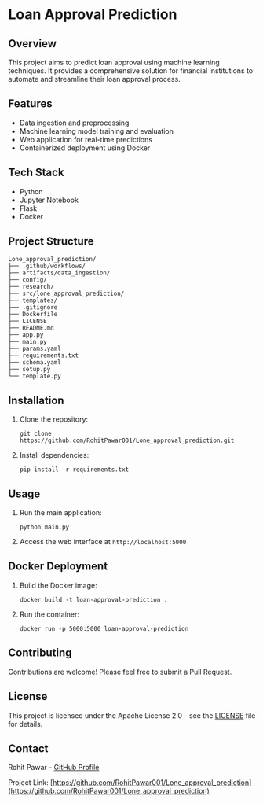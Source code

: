 # Loan Approval Prediction

## Overview
This project aims to predict loan approval using machine learning techniques. It provides a comprehensive solution for financial institutions to automate and streamline their loan approval process.

## Features
- Data ingestion and preprocessing
- Machine learning model training and evaluation
- Web application for real-time predictions
- Containerized deployment using Docker

## Tech Stack
- Python
- Jupyter Notebook
- Flask
- Docker

## Project Structure
```
Lone_approval_prediction/
├── .github/workflows/
├── artifacts/data_ingestion/
├── config/
├── research/
├── src/lone_approval_prediction/
├── templates/
├── .gitignore
├── Dockerfile
├── LICENSE
├── README.md
├── app.py
├── main.py
├── params.yaml
├── requirements.txt
├── schema.yaml
├── setup.py
└── template.py
```

## Installation
1. Clone the repository:
   ```
   git clone https://github.com/RohitPawar001/Lone_approval_prediction.git
   ```
2. Install dependencies:
   ```
   pip install -r requirements.txt
   ```

## Usage
1. Run the main application:
   ```
   python main.py
   ```
2. Access the web interface at `http://localhost:5000`

## Docker Deployment
1. Build the Docker image:
   ```
   docker build -t loan-approval-prediction .
   ```
2. Run the container:
   ```
   docker run -p 5000:5000 loan-approval-prediction
   ```

## Contributing
Contributions are welcome! Please feel free to submit a Pull Request.

## License
This project is licensed under the Apache License 2.0 - see the [LICENSE](LICENSE) file for details.

## Contact
Rohit Pawar - [GitHub Profile](https://github.com/RohitPawar001)

Project Link: [https://github.com/RohitPawar001/Lone_approval_prediction](https://github.com/RohitPawar001/Lone_approval_prediction)
